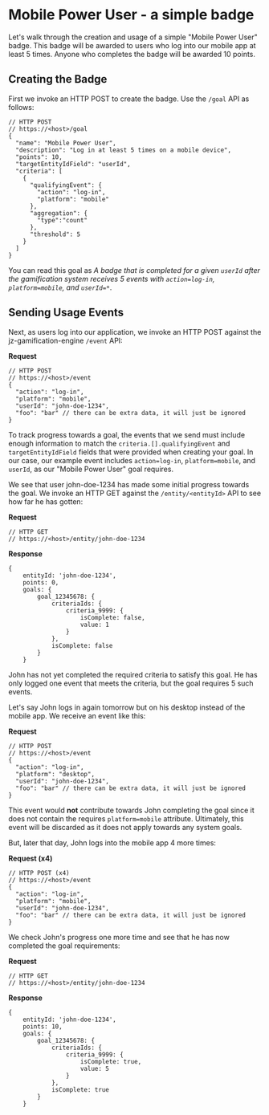 
# Mobile Power User - a simple badge
Let's walk through the creation and usage of a simple "Mobile Power User" badge. This badge will be awarded to users who log into our mobile app at least 5 times. Anyone who completes the badge will be awarded 10 points.

## Creating the Badge
First we invoke an HTTP POST to create the badge. Use the `/goal` API as follows:

```
// HTTP POST 
// https://<host>/goal
{
  "name": "Mobile Power User",
  "description": "Log in at least 5 times on a mobile device",
  "points": 10,
  "targetEntityIdField": "userId",
  "criteria": [
    {
      "qualifyingEvent": {
        "action": "log-in",
        "platform": "mobile"
      },
      "aggregation": {
      	"type":"count"
      },
      "threshold": 5
    }
  ]
}
```

You can read this goal as *A badge that is completed for a given `userId` after the gamification system receives 5 events with `action=log-in`, `platform=mobile`, and `userId=*`*.

## Sending Usage Events
Next, as users log into our application, we invoke an HTTP POST against the jz-gamification-engine `/event` API:

**Request**
```
// HTTP POST 
// https://<host>/event
{
  "action": "log-in",
  "platform": "mobile",
  "userId": "john-doe-1234",
  "foo": "bar" // there can be extra data, it will just be ignored
}
```

To track progress towards a goal, the events that we send must include enough information to match the `criteria.[].qualifyingEvent` and `targetEntityIdField` fields that were provided when creating your goal. In our case, our example event includes `action=log-in`, `platform=mobile`, and `userId`, as our "Mobile Power User" goal requires. 

We see that user john-doe-1234 has made some initial progress towards the goal. We invoke an HTTP GET against the `/entity/<entityId>` API to see how far he has gotten:

**Request**
```
// HTTP GET 
// https://<host>/entity/john-doe-1234
```

**Response**
```
{
    entityId: 'john-doe-1234',
    points: 0,
    goals: {
        goal_12345678: {
            criteriaIds: {
                criteria_9999: {
                    isComplete: false,
                    value: 1
                }
            },
            isComplete: false
        }
    }
```

John has not yet completed the required criteria to satisfy this goal. He has only logged one event that meets the criteria, but the goal requires 5 such events. 

Let's say John logs in again tomorrow but on his desktop instead of the mobile app. We receive an event like this:

**Request**
```
// HTTP POST 
// https://<host>/event
{
  "action": "log-in",
  "platform": "desktop",
  "userId": "john-doe-1234",
  "foo": "bar" // there can be extra data, it will just be ignored
}
```

This event would **not** contribute towards John completing the goal since it does not contain the requires `platform=mobile` attribute. Ultimately, this event will be discarded as it does not apply towards any system goals.

But, later that day, John logs into the mobile app 4 more times:

**Request (x4)**
```
// HTTP POST (x4)
// https://<host>/event
{
  "action": "log-in",
  "platform": "mobile",
  "userId": "john-doe-1234",
  "foo": "bar" // there can be extra data, it will just be ignored
}
```

We check John's progress one more time and see that he has now completed the goal requirements:

**Request**
```
// HTTP GET 
// https://<host>/entity/john-doe-1234
```

**Response**
```
{
    entityId: 'john-doe-1234',
    points: 10,
    goals: {
        goal_12345678: {
            criteriaIds: {
                criteria_9999: {
                    isComplete: true,
                    value: 5
                }
            },
            isComplete: true
        }
    }
```